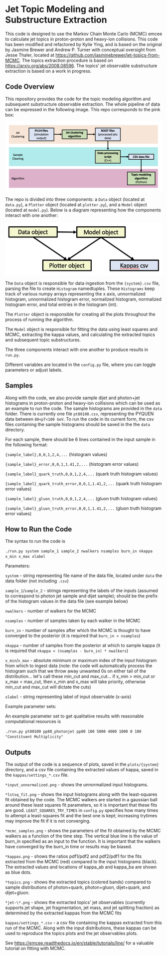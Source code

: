 # Jet Topic Modeling and Substructure Extraction

This code is designed to use the Markov Chain Monte Carlo (MCMC) emcee to calculate jet topics in proton-proton and heavy-ion collisions. This code has been modified and refactored by Kylie Ying, and is based on the original by Jasmine Brewer and Andrew P. Turner with conceptual oversight from Jesse Thaler, located at https://github.com/jasminebrewer/jet-topics-from-MCMC. The topics extraction procedure is based on https://arxiv.org/abs/2008.08596. The topics' jet observable substructure extraction is based on a work in progress.

## Code Overview

This repository provides the code for the topic modeling algorithm and subsequent substructure observable extraction. The whole pipeline of data can be expressed in the following image. This repo corresponds to the pink box:

![Pipeline leading up to topic modeling algorithm](https://github.com/kying18/jet-topics/blob/main/readme-imgs/pipeline.png?raw=true)

The repo is divided into three components: a `Data` object (located at `data.py`), a `Plotter` object (located at `plotter.py`), and a `Model` object (located at `model.py`). Below is a diagram representing how the components interact with one another:

![Components of this repo](https://github.com/kying18/jet-topics/blob/main/readme-imgs/model.png?raw=true)

The `Data` object is responsible for data ingestion from the `{system}.csv` file, parsing the file to create `Histogram` namedtuples. These `Histograms` keep track of various numpy arrays representing the x axis, unnormalized histogram, unnormalized histogram error, normalized histogram, normalized histogram error, and total entries in the histogram (int).

The `Plotter` object is responsible for creating all the plots throughout the process of running the algorithm.

The `Model` object is responsible for fitting the data using least squares and MCMC, extracting the kappa values, and calculating the extracted topics and subsequent topic substructures.

The three components interact with one another to produce results in `run.py`.

Different variables are located in the `config.py` file, where you can toggle parameters or adjust labels.

## Samples

Along with the code, we also provide sample dijet and photon+jet histograms in proton-proton and heavy-ion collisions which can be used as an example to run the code. The sample histograms are provided in the `data` folder. There is currently one file `pt80100.csv`, representing the PYQUEN data between `80<pT<100 GeV`. To run the code in its current form, the csv files containing the sample histograms should be saved in the the `data` directory.

For each sample, there should be 6 lines contained in the input sample in the following format:

`{sample_label},0,0,1,2,4,...` (histogram values)

`{sample_label}_error,0,0,1,1.41,2,...` (histogram error values)

`{sample_label}_quark_truth,0,0,1,2,4,...` (quark truth histogram values)

`{sample_label}_quark_truth_error,0,0,1,1.41,2,...` (quark truth histogram error values)

`{sample_label}_gluon_truth,0,0,1,2,4,...` (gluon truth histogram values)

`{sample_label}_gluon_truth_error,0,0,1,1.41,2,...` (gluon truth histogram error values)

## How to Run the Code

The syntax to run the code is

`./run.py system sample_1 sample_2 nwalkers nsamples burn_in nkappa x_min x_max xlabel`

Parameters:

`system` - string representing file name of the data file, located under `data` the data folder (not including `.csv`)

`sample_1`/`sample_2` - strings representing the labels of the inputs (assumed to correspond to photon jet sample and dijet sample); should be the prefix of the histogram values in the data file (see example below)

`nwalkers` - number of walkers for the MCMC

`nsamples` - number of samples taken by each walker in the MCMC

`burn_in` - number of samples after which the MCMC is thought to have converged to the posterior (it is required that `burn_in < nsamples`)

`nkappa` - number of samples from the posterior at which to sample kappa (it is required that `nkappa < (nsamples - burn_in) * nwalkers`)

`x_min`/`x_max` - absolute minimum or maximum index of the input histogram from which to ingest data (note: the code will automatically process the histogram such that we throw away unwanted 0s on either tail of the distribution... let's call these min_cut and max_cut... if x_min > min_cut or x_max < max_cut, then x_min and x_max will take priority, otherwise min_cut and max_cut will dictate the cuts)

`xlabel` - string representing label of input observable (x-axis)

Example parameter sets:

An example parameter set to get qualitative results with reasonable computational resources is

`./run.py pt80100 pp80_photonjet pp80 100 5000 4000 1000 0 100 "Constituent Multiplicity"`

## Outputs

The output of the code is a sequence of plots, saved in the `plots/{system}` directory, and a csv file containing the extracted values of kappa, saved in the `kappas/settings_*.csv` file.

`*input_unnormalized.png` - shows the unnormalized input histograms.

`*lstsq_fit.png` - shows the input histograms along with the least-squares fit obtained by the code. The MCMC walkers are started in a gaussian ball around these least squares fit parameters, so it is important that these fits are good. `LEAST_SQUARES_TRY_TIMES` in `config.py` specifies how many times to attempt a least-squares fit and the best one is kept; increasing trytimes may improve the fit if it is not converging.

`*mcmc_samples.png` - shows the parameters of the fit obtained by the MCMC walkers as a function of the time step. The vertical blue line is the value of burn_in specified as an input to the function. It is important that the walkers have converged by the burn_in time or results may be biased.

`*kappas.png` - shows the ratios pdf1/pdf2 and pdf2/pdf1 for the fits extracted from the MCMC (red) compared to the input histograms (black). The extracted values and locations of kappa_ab and kappa_ba are shown as blue dots.

`*topics.png` - shows the extracted topics (colored bands) compared to sample distributions of photon+quark, photon+gluon, dijet+quark, and dijet+gluon.

`*jet-\*.png` - shows the extracted topics' jet observables (currently supports jet shape, jet fragmentation, jet mass, and jet splitting fraction) as determined by the extracted kappas from the MCMC fits

`kappas/settings_*.csv` - a csv file containing the kappas extracted from this run of the MCMC. Along with the input distributions, these kappas can be used to reproduce the topics plots and the jet observables plots.

See https://emcee.readthedocs.io/en/stable/tutorials/line/ for a valuable tutorial on fitting with MCMC.
